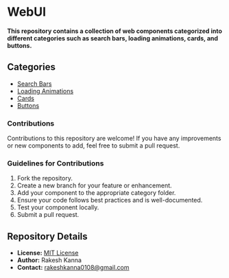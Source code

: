 # WebUI

**This repository contains a collection of web components categorized into different categories such as search bars, loading animations, cards, and buttons.**

## Categories

- [Search Bars](Components/Search%20Bar/)
- [Loading Animations](Components/Loading%20Animation)
- [Cards](Components/Cards)
- [Buttons](Components/Buttons)


### Contributions

Contributions to this repository are welcome! If you have any improvements or new components to add, feel free to submit a pull request.

### Guidelines for Contributions

1. Fork the repository.
2. Create a new branch for your feature or enhancement.
3. Add your component to the appropriate category folder.
4. Ensure your code follows best practices and is well-documented.
5. Test your component locally.
6. Submit a pull request.

## Repository Details

- **License:** [MIT License](LICENSE)
- **Author:** Rakesh Kanna
- **Contact:** rakeshkanna0108@gmail.com 
